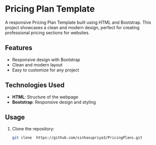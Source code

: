 # Pricing Plan Template 

A responsive Pricing Plan Template built using HTML and Bootstrap. This project showcases a clean and modern design, perfect for creating professional pricing sections for websites.

## Features
- Responsive design with Bootstrap
- Clean and modern layout
- Easy to customize for any project

## Technologies Used
- **HTML**: Structure of the webpage
- **Bootstrap**: Responsive design and styling

## Usage
1. Clone the repository:
   ```bash
   git clone  https://github.com/sinhasupriya3/PricingPlans.git
